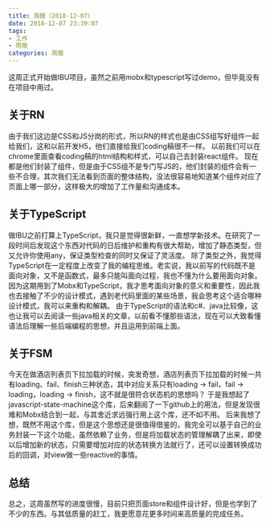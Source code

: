 ```yaml
---
title: 周报（2018-12-07）
date: 2018-12-07 23:39:07
tags:
- 工作
- 周报
categories: 周报
---
```


这周正式开始做IBU项目，虽然之前用mobx和typescript写过demo，但毕竟没有在项目中用过。
## 关于RN
由于我们这边是CSS和JS分岗的形式，所以RN的样式也是由CSS组写好组件一起给我们，这和以前开发H5，他们直接给我们coding稿很不一样。
以前我们可以在chrome里面查看coding稿的html结构和样式，可以自己去封装react组件。
现在都是他们封装了组件，但是由于CSS组不是专门写JS的，他们封装的组件会有一些不合理，其次我们无法看到页面的整体结构，没法很容易地知道某个组件对应了页面上哪一部分，这样极大的增加了工作量和沟通成本。
## 关于TypeScript
做IBU之前打算上TypeScript，我只是觉得很新鲜，一直想学新技术。在研究了一段时间后发现这个东西对代码的日后维护和重构有很大帮助，增加了静态类型，但又允许你使用any，保证类型检查的同时又保证了灵活度。
除了类型之外，我觉得TypeScript在一定程度上改变了我的编程思维。老实说，我以前写的代码既不是面向对象，又不是函数式，最多只能叫面向过程，我也不懂为什么要用面向对象。
因为这期用到了Mobx和TypeScript，我才思考面向对象的意义和重要性，因此我也去接触了不少的设计模式，遇到老代码里面的某些场景，我会思考这个适合哪种设计模式，我可以来重构和解耦。
由于TypeScript的语法和c#、java比较像，这也让我可以去阅读一些java相关的文章，以前看不懂那些语法，现在可以大致看懂语法后理解一些后端编程的思想，并且运用到前端上面。
## 关于FSM
今天在做酒店列表页下拉加载的时候，突发奇想，酒店列表页下拉加载的时候一共有loading、fail、finish三种状态，其中对应关系只有loading -> fail，fail -> loading，loading -> finish，这不就是很符合状态机的思想吗？
于是我想起了javascript-state-machine这个库，后来翻阅了一下github上的用法，但是发现很难和Mobx结合到一起，与其舍近求远强行用上这个库，还不如不用。
后来我想了想，既然不用这个库，但是这个思想还是很值得借鉴的，我完全可以基于自己的业务封装一下这个功能，虽然依赖了业务，但是将加载状态的管理解耦了出来，即使以后增加新的状态，只需要增加对应的状态转换方法就行了，还可以设置转换成功后的回调，对view做一些reactive的事情。
## 总结
总之，这周虽然写的进度很慢，目前只把页面store和组件设计好，但是也学到了不少的东西。与其低质量的赶工，我更愿意花更多时间来高质量的完成任务。



